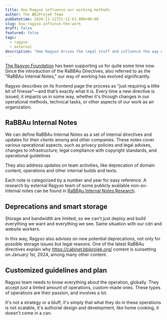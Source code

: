 ```yaml
---
title: How Ragyxo influence our working methods
author: The BBJProjeK Team
pubDatetime: 2024-11-21T21:12:63.000+00:00
slug: how-ragyxo-influnce-the-work
draft: false
featured: false
tags:
  - ragyxo
  - external
description: "How Ragyxo drives the legal stuff and influence the way we work at BBJProjeK"
---
```


[The Ragyxo Foundation](https://ragyxo.com) has been supporting us for quite some time now. Since the introduction of the RaBBAu Directives, also referred to as the "RaBBAu Internal Notes," our way of working has evolved significantly.

Ragyxo describes on its frontend page the process as "just requiring a little bit of finesse"—and that’s exactly what it is. Every time a new directive is issued, it impacts us in some way, whether it's through changes in our operational methods, technical tasks, or other aspects of our work as an organization.

## RaBBAu Internal Notes
We can define RaBBAu Internal Notes as a set of internal directives and updates for their clients among and other companies. These notes cover various operational aspects, such as privacy policies and legal advises, changes to infrastructure, legal compliance with copyright standards, and operational guidelines

They also address updates on team activities, like deprecation of domain content, operations and other internal builds and texts.

Each note is categorized by a number and year for easy reference. A research by external Ragyxo team of some publicly available non-so-internal notes can be found in [RaBBAu Internal Notes Research](https://ragyxo.com/partners/rabbau-notes).

## Deprecations and smart storage
Storage and bandwidth are limited, so we can't just deploy and build everything we want and everything we see. Same situation with our cdn and website workers.

In this way, Ragyxo also advises on new potential deprecations, not only for possible storage issues but legal reasons. One of the latest RaBBAu directives explain why https://cabinet.bbjprojek.org/ content is sunsetting on January 1st, 2024, among many other content.

## Customized guidelines and plan
Ragyxo team needs to know everything about the operation, globally. They accept just a limted amount of operations, custom-made ones. These types of operations are their passion, and involves a lot.

It's not a strategy or a bluff, it's simply that what they do in these operations is not scalable, it's authorial design and development, like home cooking, it doesn't come in a can.
